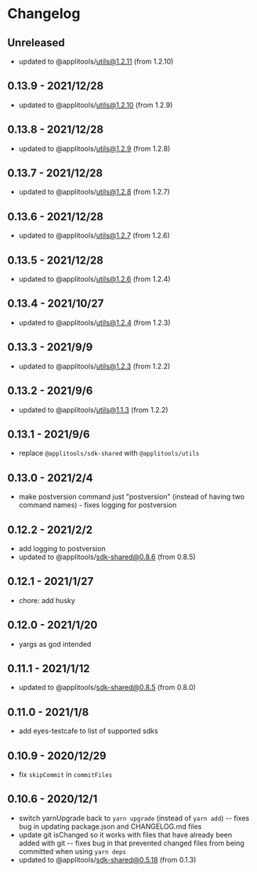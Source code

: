 # Changelog

## Unreleased
- updated to @applitools/utils@1.2.11 (from 1.2.10)


## 0.13.9 - 2021/12/28

- updated to @applitools/utils@1.2.10 (from 1.2.9)

## 0.13.8 - 2021/12/28

- updated to @applitools/utils@1.2.9 (from 1.2.8)

## 0.13.7 - 2021/12/28

- updated to @applitools/utils@1.2.8 (from 1.2.7)

## 0.13.6 - 2021/12/28

- updated to @applitools/utils@1.2.7 (from 1.2.6)

## 0.13.5 - 2021/12/28

- updated to @applitools/utils@1.2.6 (from 1.2.4)

## 0.13.4 - 2021/10/27

- updated to @applitools/utils@1.2.4 (from 1.2.3)

## 0.13.3 - 2021/9/9

- updated to @applitools/utils@1.2.3 (from 1.2.2)

## 0.13.2 - 2021/9/6

- updated to @applitools/utils@1.1.3 (from 1.2.2)

## 0.13.1 - 2021/9/6

- replace `@applitools/sdk-shared` with `@applitools/utils`

## 0.13.0 - 2021/2/4

- make postversion command just "postversion" (instead of having two command names) - fixes logging for postversion

## 0.12.2 - 2021/2/2

- add logging to postversion
- updated to @applitools/sdk-shared@0.8.6 (from 0.8.5)

## 0.12.1 - 2021/1/27

- chore: add husky

## 0.12.0 - 2021/1/20

- yargs as god intended

## 0.11.1 - 2021/1/12

- updated to @applitools/sdk-shared@0.8.5 (from 0.8.0)

## 0.11.0 - 2021/1/8

- add eyes-testcafe to list of supported sdks

## 0.10.9 - 2020/12/29

- fix `skipCommit` in `commitFiles`

## 0.10.6 - 2020/12/1

- switch yarnUpgrade back to `yarn upgrade` (instead of `yarn add`) -- fixes bug in updating package.json and CHANGELOG.md files
- update git isChanged so it works with files that have already been added with git -- fixes bug in that prevented changed files from being committed when using `yarn deps`
- updated to @applitools/sdk-shared@0.5.18 (from 0.1.3)
